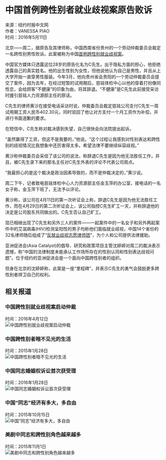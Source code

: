 # 中国首例跨性别者就业歧视案原告败诉

来源：纽约时报中文网  
作者：VANESSA PIAO  
时间：2016年5月11日  

北京——周二，据原告及其律师称，中国西南省份贵州的一个劳动仲裁委员会裁定一名跨性别男性败诉。此案被称为中国[首例跨性别就业歧视案](http://cn.nytimes.com/china/20160412/c12chinatrans/ "Link: http://cn.nytimes.com/china/20160412/c12chinatrans/")。

中国官方媒体只透露这位28岁的原告化名为C先生。出于隐私方面的担心，他拒绝透露自己的真实姓名。他的出生性别为女性，但他说他认为自己是男性，并且从上大学开始一直穿男性服装。今年3月，他向贵州省会贵阳的一个劳动仲裁委员会提交了案件，因为去年，在经过短暂的试用期后，慈铭体检中心以他的穿着打扮像同性恋，会给顾客“不健康”的印象为由，将其辞退。“不健康”是C先生此前接受采访时援引慈铭人力资源部主任的原话。

C先生的律师黄沙在接受电话采访时说，仲裁委员会裁定慈铭公司支付C先生一周试用期工资人民币402.30元，同时驳回了他让对方支付一个月工资作为补偿，并进行书面道歉的要求。

在短信中，C先生称对裁决感到失望，自己很快会向法院提出起诉。

“虽然赢得了工资，但这不是我要的，”他说。“这个过程让我感到对性别表达和跨性别的歧视情况比我想象中还厉害得太多。希望法律不要继续纵容歧视。”

黄沙称仲裁委员会采信了该公司的说法，称辞退C先生是因为他无法胜任工作，并且，被C先生录下来的那名主任对C先生外表的评论不代表公司观点。

“我最担心的是这个裁决是政治因素导致的，而不是仲裁决定的，”黄沙说。

周二下午，记者致电慈铭体检中心人力资源部主任金玉萍的办公室，接电话的一名女子称，金玉萍下班了，无法予以评论。

黄沙称，该公司在4月11日的第一次听证会上称，辞退C先生是因为他无法胜任工作，而在4月29日的第二次听证会上，该公司指控C先生旷工一天，并称辞退他的决定是公司股东共同做出的。C先生否认自己旷工。

现已相继出现了C先生和另外三人的案件——一起案件中的一名女子和另外两起案件中的艾滋病毒(HIV)检测呈阳性的男子均称他们面临就业歧视，中国14个省份的32名律师随后组成了“[反就业歧视志愿律师团](http://www.canyu.org/n114259c6.aspx)”，为个人和公司提供法律援助。

亚洲促进会(Asia Catalyst)的倡导、研究和政策项目主管沈婷婷对周二的裁决表示遗憾，称“中国的法律制度未能承认工作场所存在的性别认同和性别表达歧视问题”。位于纽约的亚洲促进会是一个面向中国跨性别者的组织。

但身在北京的沈婷婷称，此案是一座“里程碑”，并表示C先生的勇气会鼓励更多跨性别者捍卫自己的权利。

## 相关报道

### 中国跨性别就业歧视案启动仲裁  
时间：2016年4月12日  
![中国跨性别就业歧视案启动仲裁](https://static01.nyt.com/images/2016/04/12/world/11CHINATRANS-web1/11CHINATRANS-web1-thumbLarge-v2.jpg)

### 中国跨性别者暗不见光的生活  
时间：2015年1月28日  
![中国跨性别者暗不见光的生活](https://static01.nyt.com/images/2015/01/23/blogs/23sino-transgender02/23sino-transgender02-thumbLarge.jpg)

### 中国同志婚姻权诉讼首次获受理  
时间：2016年1月28日  
![中国同志婚姻权诉讼首次获受理](https://static01.nyt.com/images/2016/01/28/world/28CHINAGAY-web1/28CHINAGAY-web1-thumbLarge.jpg)

### 中国“同志”经济有多大，多自由  
时间：2015年10月15日  
![中国“同志”经济有多大，多自由](https://static01.nyt.com/images/2015/10/14/world/cn-cc15blued-01/cn-cc15blued-01-thumbLarge.jpg)

### 美剧中同志和跨性别角色越来越多  
时间：2015年11月1日  
![美剧中同志和跨性别角色越来越多](https://static01.nyt.com/images/2015/10/28/arts/glaad/glaad-thumbLarge.jpg)